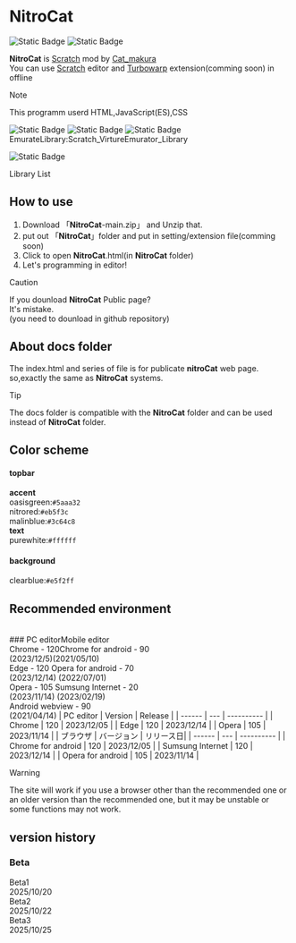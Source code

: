 # NitroCat
![Static Badge](https://img.shields.io/badge/beta3-NitroCat?style=flat&label=NitroCat&labelColor=red&color=gray&link=https%3A%2F%2Fscratch.mit.edu%2Fusers%2FCat_makura%2F)
![Static Badge](https://img.shields.io/badge/Scratch3-mod-gray?style=flat&logo=Scratch&logoColor=yellow&logoSize=10&label=Scartch3&labelColor=blue&link=https%3A%2F%2Fscratch.mit.edu%2F)



**NitroCat** is [Scratch](https://scratch.mit.edu) mod by [Cat_makura](https://scratch.mit.edu/users/Cat_makura/)
<br>You can use [Scratch](https://scratch.mit.edu) editor and [Turbowarp](https://turbowarp.org) extension(comming soon) in offline
> [!NOTE]
> This programm userd HTML,JavaScript(ES),CSS
> 
> ![Static Badge](https://img.shields.io/badge/HTML5-orange?style=for-the-badge&logo=html5&logoColor=red)
> ![Static Badge](https://img.shields.io/badge/Javascript/ES15-lightyellow?style=for-the-badge&logo=javascript&logoColor=yellow)
> ![Static Badge](https://img.shields.io/badge/CSS3-blue?style=for-the-badge&logo=css&logoColor=lightblue)
> <br>EmurateLibrary:Scratch_VirtureEmurator_Library
> 
> ![Static Badge](https://img.shields.io/badge/Scratch__VEL.js-green?style=for-the-badge&logo=javascript&logoColor=white)
>
> Library List
> 
> 

## How to use
1. Download 「**NitroCat**-main.zip」 and Unzip that.
2. put out 「**NitroCat**」folder and put in setting/extension file(comming soon)
3. Click to open **NitroCat**.html(in **NitroCat** folder)
4. Let's programming in editor!
> [!CAUTION]
> If you dounload **NitroCat** Public page?\
> It's mistake.\
> (you need to dounload in github repository)
## About docs folder
The index.html and series of file is for publicate **nitroCat** web page.
<br>so,exactly the same as **NitroCat** systems.
> [!TIP]
> The docs folder is compatible with the **NitroCat** folder and can be used instead of **NitroCat** folder.
## Color scheme
#### topbar
**accent**\
oasisgreen:`#5aaa32`\
nitrored:`#eb5f3c`\
malinblue:`#3c64c8`\
**text**\
purewhite:`#ffffff`
#### background
clearblue:`#e5f2ff `
## Recommended environment
<br>### PC editorMobile editor
<br>Chrome - 120Chrome for android - 90
<br>(2023/12/5)(2021/05/10)
<br>Edge   - 120 Opera for android  - 70 
<br>(2023/12/14)    (2022/07/01)
<br>Opera  - 105      Sumsung Internet   - 20
<br>(2023/11/14)      (2023/02/19)
<br>                  Android webview    - 90
<br>                  (2021/04/14)
| PC editor | Version | Release |
| ------ | --- | ---------- |
| Chrome | 120 | 2023/12/05 |
| Edge   | 120 | 2023/12/14 |
| Opera  | 105 | 2023/11/14 |
| ブラウザ | バージョン | リリース日|
| ------ | --- | ---------- |
| Chrome for android | 120 | 2023/12/05 |
| Sumsung Internet | 120 | 2023/12/14 |
| Opera for android  | 105 | 2023/11/14 |
> [!WARNING]
> The site will work if you use a browser other than the recommended one or an older version than the recommended one, but it may be unstable or some functions may not work.
## version history
### Beta
Beta1
<br>2025/10/20
<br>Beta2
<br>2025/10/22
<br>Beta3
<br>2025/10/25
